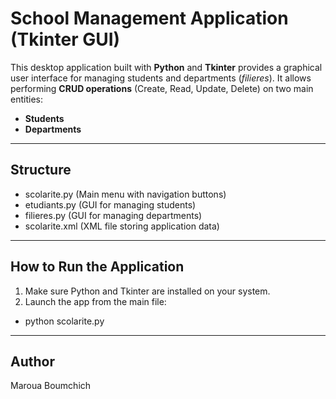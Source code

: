 # School Management Application (Tkinter GUI)
This desktop application built with **Python** and **Tkinter** provides a graphical user interface for managing students and departments (*filieres*). It allows performing **CRUD operations** (Create, Read, Update, Delete) on two main entities:

- **Students**
- **Departments**

---

## Structure
- scolarite.py (Main menu with navigation buttons)
- etudiants.py (GUI for managing students)
- filieres.py (GUI for managing departments)
- scolarite.xml (XML file storing application data)

---

## How to Run the Application
1. Make sure Python and Tkinter are installed on your system.
2. Launch the app from the main file:
- python scolarite.py

---

  ## Author
  Maroua Boumchich
